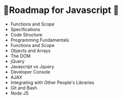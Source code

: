 # 📕Roadmap for Javascript 📕 

- Functions and Scope
- Specifications
- Code Structure
- Programming Fundamentals
- Functions and Scope
- Objects and Arrays
- The DOM
- jQuery
- Javascript vs Jquery
- Developer Console
- AJAX
- Integrating with Other People's Libraries
- Git and Bash
- Node JS
